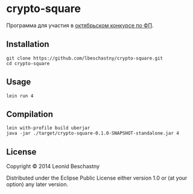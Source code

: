 # crypto-square

Программа для участия в [октябрьском конкурсе по ФП][1].

  [1]: http://haskell98.blogspot.ru/2014/10/blog-post_10.html

## Installation

    git clone https://github.com/lbeschastny/crypto-square.git
    cd crypto-square

## Usage

    lein run 4

## Compilation

    lein with-profile build uberjar
    java -jar ./target/crypto-square-0.1.0-SNAPSHOT-standalone.jar 4

## License

Copyright © 2014 Leonid Beschastny

Distributed under the Eclipse Public License either version 1.0 or (at
your option) any later version.
